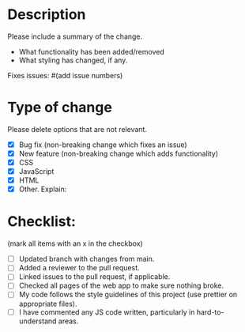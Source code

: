 # Description

Please include a summary of the change.

-   What functionality has been added/removed
-   What styling has changed, if any.

Fixes issues: #(add issue numbers)

# Type of change

Please delete options that are not relevant.

-   [x] Bug fix (non-breaking change which fixes an issue)
-   [x] New feature (non-breaking change which adds functionality)
-   [x] CSS
-   [x] JavaScript
-   [x] HTML
-   [x] Other. Explain:

# Checklist:

(mark all items with an x in the checkbox)

-   [ ] Updated branch with changes from main.
-   [ ] Added a reviewer to the pull request.
-   [ ] Linked issues to the pull request, if applicable.
-   [ ] Checked all pages of the web app to make sure nothing broke.
-   [ ] My code follows the style guidelines of this project (use prettier on appropriate files).
-   [ ] I have commented any JS code written, particularly in hard-to-understand areas.
